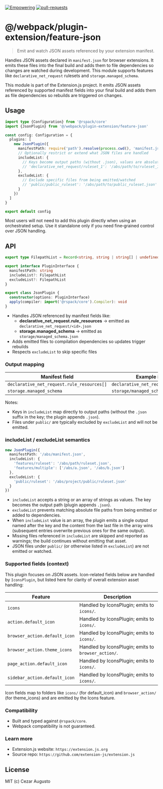 [empowering-image]: https://img.shields.io/badge/Empowering-Extension.js-0971fe
[empowering-url]: https://extension.js.org
[pr-welcome-image]: https://img.shields.io/badge/pull--requests-welcome-2ecc40
[pr-welcome-url]: https://github.com/extension-js/extension.js/pulls
[extensionjs-image]: https://img.shields.io/badge/Extension.js-0971fe

[![Empowering][empowering-image]][empowering-url] [![pull-requests][pr-welcome-image]][pr-welcome-url]

# @/webpack/plugin-extension/feature-json

> Emit and watch JSON assets referenced by your extension manifest.

Handles JSON assets declared in `manifest.json` for browser extensions. It emits these files into the final build and adds them to file dependencies so changes are watched during development. This module supports features like `declarative_net_request` rulesets and `storage.managed_schema`.

This module is part of the Extension.js project. It emits JSON assets referenced by supported manifest fields into your final build and adds them as file dependencies so rebuilds are triggered on changes.

## Usage

```ts
import type {Configuration} from '@rspack/core'
import {JsonPlugin} from '@/webpack/plugin-extension/feature-json'

const config: Configuration = {
  plugins: [
    new JsonPlugin({
      manifestPath: require('path').resolve(process.cwd(), 'manifest.json'),
      // Optionally restrict or extend what JSON files are handled
      includeList: {
        // Keys become output paths (without .json), values are absolute file paths
        // 'declarative_net_request/ruleset_1': '/abs/path/to/ruleset_1.json'
      },
      excludeList: {
        // Exclude specific files from being emitted/watched
        // 'public/public_ruleset': '/abs/path/to/public_ruleset.json'
      }
    })
  ]
}

export default config
```

Most users will not need to add this plugin directly when using an orchestrated setup. Use it standalone only if you need fine‑grained control over JSON handling.

## API

```ts
export type FilepathList = Record<string, string | string[] | undefined>

export interface PluginInterface {
  manifestPath: string
  includeList?: FilepathList
  excludeList?: FilepathList
}

export class JsonPlugin {
  constructor(options: PluginInterface)
  apply(compiler: import('@rspack/core').Compiler): void
}
```

- Handles JSON referenced by manifest fields like:
  - **declarative_net_request.rule_resources** → emitted as `declarative_net_request/<id>.json`
  - **storage.managed_schema** → emitted as `storage/managed_schema.json`
- Adds emitted files to compilation dependencies so updates trigger rebuilds
- Respects `excludeList` to skip specific files

### Output mapping

| Manifest field                             | Example input path                       | Output path example                      |
| ------------------------------------------ | ---------------------------------------- | ---------------------------------------- |
| `declarative_net_request.rule_resources[]` | `declarative_net_request/ruleset_1.json` | `declarative_net_request/ruleset_1.json` |
| `storage.managed_schema`                   | `storage/managed_schema.json`            | `storage/managed_schema.json`            |

Notes:

- Keys in `includeList` map directly to output paths (without the `.json` suffix in the key; the plugin appends `.json`).
- Files under `public/` are typically excluded by `excludeList` and will not be emitted.

### includeList / excludeList semantics

```ts
new JsonPlugin({
  manifestPath: '/abs/manifest.json',
  includeList: {
    'features/ruleset': '/abs/path/ruleset.json',
    'features/multiple': ['/abs/a.json', '/abs/b.json']
  },
  excludeList: {
    'public/ruleset': '/abs/project/public/ruleset.json'
  }
})
```

- `includeList` accepts a string or an array of strings as values. The key becomes the output path (plugin appends `.json`).
- `excludeList` prevents matching absolute file paths from being emitted or added to dependencies.
- When `includeList` value is an array, the plugin emits a single output named after the key and the content from the last file in the array wins (subsequent entries overwrite previous ones for the same output).
- Missing files referenced in `includeList` are skipped and reported as warnings; the build continues without emitting that asset.
- JSON files under `public/` (or otherwise listed in `excludeList`) are not emitted or watched.

### Supported fields (context)

This plugin focuses on JSON assets. Icon-related fields below are handled by `IconsPlugin`, but listed here for clarity of overall extension asset handling:

| Feature                       | Description                                         |
| ----------------------------- | --------------------------------------------------- |
| `icons`                       | Handled by IconsPlugin; emits to `icons/`.          |
| `action.default_icon`         | Handled by IconsPlugin; emits to `icons/`.          |
| `browser_action.default_icon` | Handled by IconsPlugin; emits to `icons/`.          |
| `browser_action.theme_icons`  | Handled by IconsPlugin; emits to `browser_action/`. |
| `page_action.default_icon`    | Handled by IconsPlugin; emits to `icons/`.          |
| `sidebar_action.default_icon` | Handled by IconsPlugin; emits to `icons/`.          |

Icon fields map to folders like `icons/` (for default_icon) and `browser_action/` (for theme_icons) and are emitted by the Icons feature.

### Compatibility

- Built and typed against `@rspack/core`.
- Webpack compatibility is not guaranteed.

### Learn more

- Extension.js website: `https://extension.js.org`
- Source repo: `https://github.com/extension-js/extension.js`

## License

MIT (c) Cezar Augusto
